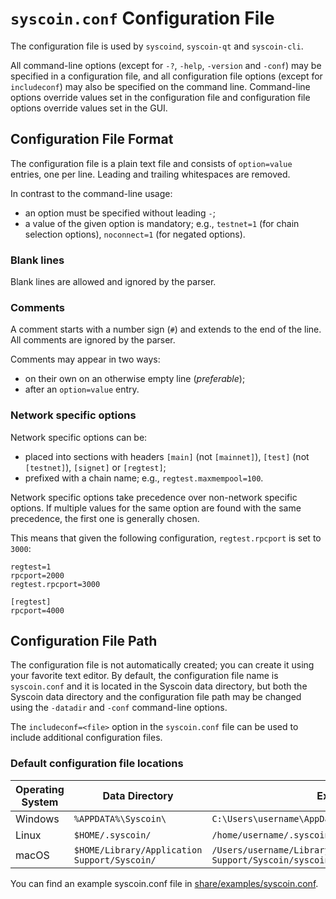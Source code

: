 # `syscoin.conf` Configuration File

The configuration file is used by `syscoind`, `syscoin-qt` and `syscoin-cli`.

All command-line options (except for `-?`, `-help`, `-version` and `-conf`) may be specified in a configuration file, and all configuration file options (except for `includeconf`) may also be specified on the command line. Command-line options override values set in the configuration file and configuration file options override values set in the GUI.

## Configuration File Format

The configuration file is a plain text file and consists of `option=value` entries, one per line. Leading and trailing whitespaces are removed.

In contrast to the command-line usage:
- an option must be specified without leading `-`;
- a value of the given option is mandatory; e.g., `testnet=1` (for chain selection options), `noconnect=1` (for negated options).

### Blank lines

Blank lines are allowed and ignored by the parser.

### Comments

A comment starts with a number sign (`#`) and extends to the end of the line. All comments are ignored by the parser.

Comments may appear in two ways:
- on their own on an otherwise empty line (_preferable_);
- after an `option=value` entry.

### Network specific options

Network specific options can be:
- placed into sections with headers `[main]` (not `[mainnet]`), `[test]` (not `[testnet]`), `[signet]` or `[regtest]`;
- prefixed with a chain name; e.g., `regtest.maxmempool=100`.

Network specific options take precedence over non-network specific options.
If multiple values for the same option are found with the same precedence, the
first one is generally chosen.

This means that given the following configuration, `regtest.rpcport` is set to `3000`:

```
regtest=1
rpcport=2000
regtest.rpcport=3000

[regtest]
rpcport=4000
```

## Configuration File Path

The configuration file is not automatically created; you can create it using your favorite text editor. By default, the configuration file name is `syscoin.conf` and it is located in the Syscoin data directory, but both the Syscoin data directory and the configuration file path may be changed using the `-datadir` and `-conf` command-line options.

The `includeconf=<file>` option in the `syscoin.conf` file can be used to include additional configuration files.

### Default configuration file locations

Operating System | Data Directory | Example Path
-- | -- | --
Windows | `%APPDATA%\Syscoin\` | `C:\Users\username\AppData\Roaming\Syscoin\syscoin.conf`
Linux | `$HOME/.syscoin/` | `/home/username/.syscoin/syscoin.conf`
macOS | `$HOME/Library/Application Support/Syscoin/` | `/Users/username/Library/Application Support/Syscoin/syscoin.conf`

You can find an example syscoin.conf file in [share/examples/syscoin.conf](../share/examples/syscoin.conf).

